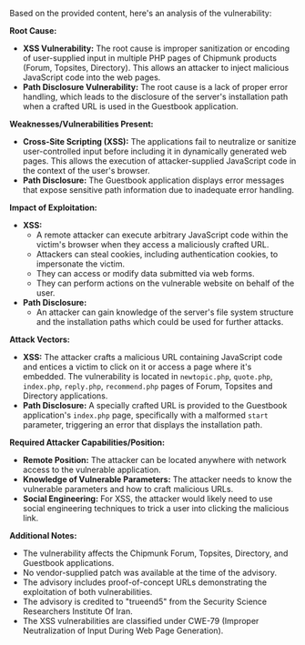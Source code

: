 Based on the provided content, here's an analysis of the vulnerability:

**Root Cause:**

*   **XSS Vulnerability:** The root cause is improper sanitization or encoding of user-supplied input in multiple PHP pages of Chipmunk products (Forum, Topsites, Directory). This allows an attacker to inject malicious JavaScript code into the web pages.
*  **Path Disclosure Vulnerability:** The root cause is a lack of proper error handling, which leads to the disclosure of the server's installation path when a crafted URL is used in the Guestbook application.

**Weaknesses/Vulnerabilities Present:**

*   **Cross-Site Scripting (XSS):** The applications fail to neutralize or sanitize user-controlled input before including it in dynamically generated web pages. This allows the execution of attacker-supplied JavaScript code in the context of the user's browser.
*  **Path Disclosure:** The Guestbook application displays error messages that expose sensitive path information due to inadequate error handling.

**Impact of Exploitation:**

*   **XSS:**
    *   A remote attacker can execute arbitrary JavaScript code within the victim's browser when they access a maliciously crafted URL.
    *   Attackers can steal cookies, including authentication cookies, to impersonate the victim.
    *   They can access or modify data submitted via web forms.
    *   They can perform actions on the vulnerable website on behalf of the user.
*  **Path Disclosure:**
    *   An attacker can gain knowledge of the server's file system structure and the installation paths which could be used for further attacks.

**Attack Vectors:**

*   **XSS:** The attacker crafts a malicious URL containing JavaScript code and entices a victim to click on it or access a page where it's embedded. The vulnerability is located in `newtopic.php`, `quote.php`, `index.php`, `reply.php`,  `recommend.php` pages of Forum, Topsites and Directory applications.
*   **Path Disclosure:** A specially crafted URL is provided to the Guestbook application's `index.php` page, specifically with a malformed `start` parameter, triggering an error that displays the installation path.

**Required Attacker Capabilities/Position:**

*   **Remote Position:** The attacker can be located anywhere with network access to the vulnerable application.
*   **Knowledge of Vulnerable Parameters:** The attacker needs to know the vulnerable parameters and how to craft malicious URLs.
*   **Social Engineering:** For XSS, the attacker would likely need to use social engineering techniques to trick a user into clicking the malicious link.

**Additional Notes:**

*   The vulnerability affects the Chipmunk Forum, Topsites, Directory, and Guestbook applications.
*   No vendor-supplied patch was available at the time of the advisory.
*   The advisory includes proof-of-concept URLs demonstrating the exploitation of both vulnerabilities.
*   The advisory is credited to "trueend5" from the Security Science Researchers Institute Of Iran.
*   The XSS vulnerabilities are classified under CWE-79 (Improper Neutralization of Input During Web Page Generation).
